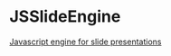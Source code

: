 JSSlideEngine
=============

[Javascript engine for slide presentations](http://nerevar.github.com/JSSlideEngine/)